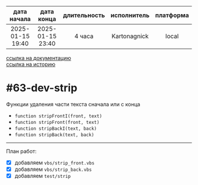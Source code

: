 |   дата начала    |    дата конца    | длительность | исполнитель  | платформа |
|:----------------:|:----------------:|:------------:|:------------:|:---------:|
| 2025-01-15 19:40 | 2025-01-15 23:40 |    4 часа    | Kartonagnick |   local   |

[ссылка на документацию](../docs.md)  
[ссылка на историю](../history.md#-v063-dev)  

#63-dev-strip
=============
Функции удаления части текста сначала или с конца  
  - `function stripFrontI(front, text)`  
  - `function stripFront(front, text)`  
  - `function stripBackI(text, back)`  
  - `function stripBack(text, back)`  

--------------------------------------------------------------------------------

План работ:  
  - [x] добавляем `vbs/strip_front.vbs`  
  - [x] добавляем `vbs/strip_back.vbs`  
  - [x] добавляем `test/strip`  
